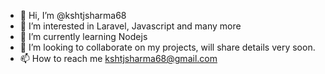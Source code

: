 - 👋 Hi, I’m @kshtjsharma68
- 👀 I’m interested in Laravel, Javascript and many more
- 🌱 I’m currently learning Nodejs
- 💞️ I’m looking to collaborate on my projects, will share details very soon.
- 📫 How to reach me kshtjsharma68@gmail.com

<!---
kshtjsharma68/kshtjsharma68 is a ✨ special ✨ repository because its `README.md` (this file) appears on your GitHub profile.
You can click the Preview link to take a look at your changes.
--->

